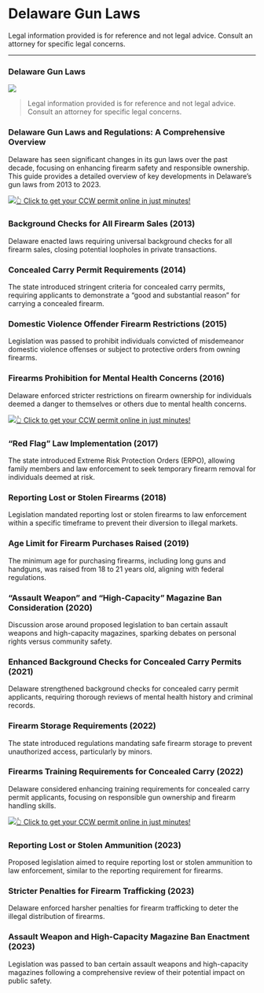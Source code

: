 # Delaware Gun Laws

Legal information provided is for reference and not legal advice. Consult an attorney for specific legal concerns. 

* * *

### Delaware Gun Laws

![](https://cdn-images-1.medium.com/max/1200/1*AoLvlGhaj58N74kZrgE5Cg.png)

> Legal information provided is for reference and not legal advice. Consult an attorney for specific legal concerns.

### Delaware Gun Laws and Regulations: A Comprehensive Overview

Delaware has seen significant changes in its gun laws over the past decade, focusing on enhancing firearm safety and responsible ownership. This guide provides a detailed overview of key developments in Delaware’s gun laws from 2013 to 2023.

[![](https://cdn-images-1.medium.com/max/1200/1*aCmvRhaa5Xjz4zDZxHzAjg.png)](https://sndn.toserp.ly/ccw)[👆 Click to get your CCW permit online in just minutes!](https://sndn.toserp.ly/ccw)

### Background Checks for All Firearm Sales (2013)

Delaware enacted laws requiring universal background checks for all firearm sales, closing potential loopholes in private transactions.

### Concealed Carry Permit Requirements (2014)

The state introduced stringent criteria for concealed carry permits, requiring applicants to demonstrate a “good and substantial reason” for carrying a concealed firearm.

### Domestic Violence Offender Firearm Restrictions (2015)

Legislation was passed to prohibit individuals convicted of misdemeanor domestic violence offenses or subject to protective orders from owning firearms.

### Firearms Prohibition for Mental Health Concerns (2016)

Delaware enforced stricter restrictions on firearm ownership for individuals deemed a danger to themselves or others due to mental health concerns.

[![](https://cdn-images-1.medium.com/max/1200/1*TMCVgNoKp2NAtvLSAMkaJg.png)](https://sndn.toserp.ly/ccw)[👆 Click to get your CCW permit online in just minutes!](https://sndn.toserp.ly/ccw)

### “Red Flag” Law Implementation (2017)

The state introduced Extreme Risk Protection Orders (ERPO), allowing family members and law enforcement to seek temporary firearm removal for individuals deemed at risk.

### Reporting Lost or Stolen Firearms (2018)

Legislation mandated reporting lost or stolen firearms to law enforcement within a specific timeframe to prevent their diversion to illegal markets.

### Age Limit for Firearm Purchases Raised (2019)

The minimum age for purchasing firearms, including long guns and handguns, was raised from 18 to 21 years old, aligning with federal regulations.

### “Assault Weapon” and “High-Capacity” Magazine Ban Consideration (2020)

Discussion arose around proposed legislation to ban certain assault weapons and high-capacity magazines, sparking debates on personal rights versus community safety.

### Enhanced Background Checks for Concealed Carry Permits (2021)

Delaware strengthened background checks for concealed carry permit applicants, requiring thorough reviews of mental health history and criminal records.

### Firearm Storage Requirements (2022)

The state introduced regulations mandating safe firearm storage to prevent unauthorized access, particularly by minors.

### Firearms Training Requirements for Concealed Carry (2022)

Delaware considered enhancing training requirements for concealed carry permit applicants, focusing on responsible gun ownership and firearm handling skills.

[![](https://cdn-images-1.medium.com/max/1200/1*UmVcdbz7GlGdNVJMx2tkag.png)](https://sndn.toserp.ly/ccw)[👆 Click to get your CCW permit online in just minutes!](https://sndn.toserp.ly/ccw)

### Reporting Lost or Stolen Ammunition (2023)

Proposed legislation aimed to require reporting lost or stolen ammunition to law enforcement, similar to the reporting requirement for firearms.

### Stricter Penalties for Firearm Trafficking (2023)

Delaware enforced harsher penalties for firearm trafficking to deter the illegal distribution of firearms.

### Assault Weapon and High-Capacity Magazine Ban Enactment (2023)

Legislation was passed to ban certain assault weapons and high-capacity magazines following a comprehensive review of their potential impact on public safety.

